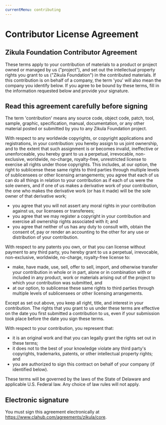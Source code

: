 ```yaml
---
currentMenu: contributing
---
```

# Contributor License Agreement

## Zikula Foundation Contributor Agreement

These terms apply to your contribution of materials to a product or project owned or managed by us ("project"), and set out the intellectual property rights you grant to us ("Zikula Foundation") in the contributed materials. If this contribution is on behalf of a company, the term 'you' will also mean the company you identify below. If you agree to be bound by these terms, fill in the information requested below and provide your signature.

## Read this agreement carefully before signing

The term 'contribution' means any source code, object code, patch, tool, sample, graphic, specification, manual, documentation, or any other material posted or submitted by you to any Zikula Foundation project.

With respect to any worldwide copyrights, or copyright applications and registrations, in your contribution:
you hereby assign to us joint ownership, and to the extent that such assignment is or becomes invalid, ineffective or unenforceable, you hereby grant to us a perpetual, irrevocable, non-exclusive, worldwide, no-charge, royalty-free, unrestricted license to exercise all rights under those copyrights. This includes, at our option, the right to sublicense these same rights to third parties through multiple levels of sublicensees or other licensing arrangements;
you agree that each of us can do all things in relation to your contribution as if each of us were the sole owners, and if one of us makes a derivative work of your contribution, the one who makes the derivative work (or has it made) will be the sole owner of that derivative work;

- you agree that you will not assert any moral rights in your contribution against us, our licensees or transferees;
- you agree that we may register a copyright in your contribution and exercise all ownership rights associated with it; and
- you agree that neither of us has any duty to consult with, obtain the consent of, pay or render an accounting to the other for any use or distribution of your contribution.

With respect to any patents you own, or that you can license without payment to any third party, you hereby grant to us a perpetual, irrevocable, non-exclusive, worldwide, no-charge, royalty-free license to:

- make, have made, use, sell, offer to sell, import, and otherwise transfer your contribution in whole or in part, alone or in combination with or included in any product, work or materials arising out of the project to which your contribution was submitted, and
- at our option, to sublicense these same rights to third parties through multiple levels of sublicensees or other licensing arrangements.

Except as set out above, you keep all right, title, and interest in your contribution. The rights that you grant to us under these terms are effective on the date you first submitted a contribution to us, even if your submission took place before the date you sign these terms.

With respect to your contribution, you represent that:

- it is an original work and that you can legally grant the rights set out in these terms;
- it does not to the best of your knowledge violate any third party's copyrights, trademarks, patents, or other intellectual property rights; and
- you are authorized to sign this contract on behalf of your company (if identified below).

These terms will be governed by the laws of the State of Delaware and applicable U.S. Federal law. Any choice of law rules will not apply.

## Electronic signature

You must sign this agreement electronically at <https://www.clahub.com/agreements/zikula/core>.
